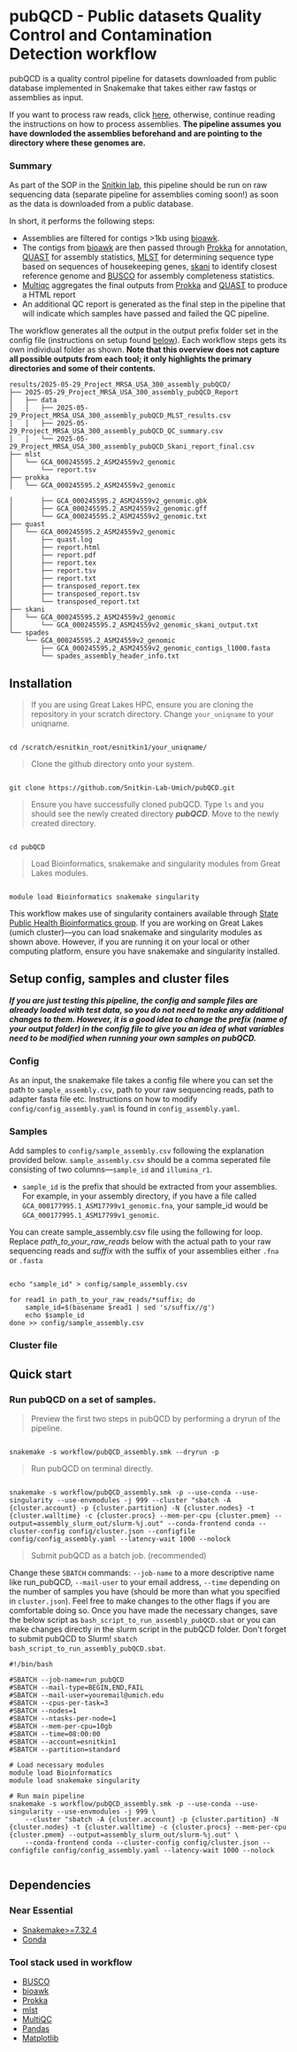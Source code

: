 # pubQCD - Public datasets Quality Control and Contamination Detection workflow

pubQCD is a quality control pipeline for datasets downloaded from public database implemented in Snakemake that takes either raw fastqs or assemblies as input.

If you want to process raw reads, click [here](README.md), otherwise, continue reading the instructions on how to process assemblies. **The pipeline assumes you have downloded the assemblies beforehand and are pointing to the directory where these genomes are.**

### Summary

As part of the SOP in the [Snitkin lab](https://thesnitkinlab.com/index.php), this pipeline should be run on raw sequencing data (separate pipeline for assemblies coming soon!) as soon as the data is downloaded from a public database. 

In short, it performs the following steps:

* Assemblies are filtered for contigs >1kb using [bioawk](https://github.com/lh3/bioawk).
* The contigs from [bioawk](https://github.com/lh3/bioawk) are then passed through [Prokka](https://github.com/tseemann/prokka) for annotation, [QUAST](https://quast.sourceforge.net/) for assembly statistics, [MLST](https://github.com/tseemann/mlst) for determining sequence type based on sequences of housekeeping genes, [skani](https://github.com/bluenote-1577/skani) to identify closest reference genome and [BUSCO](https://busco.ezlab.org/) for assembly completeness statistics.
* [Multiqc](https://github.com/MultiQC/MultiQC) aggregates the final outputs from [Prokka](https://github.com/tseemann/prokka) and [QUAST](https://quast.sourceforge.net/) to produce a HTML report
* An additional QC report is generated as the final step in the pipeline that will indicate which samples have passed and failed the QC pipeline. 

The workflow generates all the output in the output prefix folder set in the config file (instructions on setup found [below](#config)). Each workflow steps gets its own individual folder as shown. **Note that this overview does not capture all possible outputs from each tool; it only highlights the primary directories and some of their contents.**

```
results/2025-05-29_Project_MRSA_USA_300_assembly_pubQCD/
├── 2025-05-29_Project_MRSA_USA_300_assembly_pubQCD_Report
│   ├── data
│   │   ├── 2025-05-29_Project_MRSA_USA_300_assembly_pubQCD_MLST_results.csv
│   │   ├── 2025-05-29_Project_MRSA_USA_300_assembly_pubQCD_QC_summary.csv
│   │   └── 2025-05-29_Project_MRSA_USA_300_assembly_pubQCD_Skani_report_final.csv
├── mlst
│   └── GCA_000245595.2_ASM24559v2_genomic
│       └── report.tsv
├── prokka
│   └── GCA_000245595.2_ASM24559v2_genomic

│       ├── GCA_000245595.2_ASM24559v2_genomic.gbk
│       ├── GCA_000245595.2_ASM24559v2_genomic.gff
│       └── GCA_000245595.2_ASM24559v2_genomic.txt
├── quast
│   └── GCA_000245595.2_ASM24559v2_genomic
│       ├── quast.log
│       ├── report.html
│       ├── report.pdf
│       ├── report.tex
│       ├── report.tsv
│       ├── report.txt
│       ├── transposed_report.tex
│       ├── transposed_report.tsv
│       └── transposed_report.txt
├── skani
│   └── GCA_000245595.2_ASM24559v2_genomic
│       └── GCA_000245595.2_ASM24559v2_genomic_skani_output.txt
└── spades
    └── GCA_000245595.2_ASM24559v2_genomic
        ├── GCA_000245595.2_ASM24559v2_genomic_contigs_l1000.fasta
        └── spades_assembly_header_info.txt
```


## Installation 


> If you are using Great Lakes HPC, ensure you are cloning the repository in your scratch directory. Change `your_uniqname` to your uniqname. 

```

cd /scratch/esnitkin_root/esnitkin1/your_uniqname/

```

> Clone the github directory onto your system. 

```

git clone https://github.com/Snitkin-Lab-Umich/pubQCD.git

```

> Ensure you have successfully cloned pubQCD. Type `ls` and you should see the newly created directory **_pubQCD_**. Move to the newly created directory.

```

cd pubQCD

```

> Load Bioinformatics, snakemake and singularity modules from Great Lakes modules.

```

module load Bioinformatics snakemake singularity

```
<!--
```

module load snakemake singularity

```
-->

This workflow makes use of singularity containers available through [State Public Health Bioinformatics group](https://github.com/StaPH-B/docker-builds). If you are working on Great Lakes (umich cluster)—you can load snakemake and singularity modules as shown above. However, if you are running it on your local or other computing platform, ensure you have snakemake and singularity installed.


## Setup config, samples and cluster files

**_If you are just testing this pipeline, the config and sample files are already loaded with test data, so you do not need to make any additional changes to them. However, it is a good idea to change the prefix (name of your output folder) in the config file to give you an idea of what variables need to be modified when running your own samples on pubQCD._**

### Config
As an input, the snakemake file takes a config file where you can set the path to `sample_assembly.csv`, path to your raw sequencing reads, path to adapter fasta file etc. Instructions on how to modify `config/config_assembly.yaml` is found in `config_assembly.yaml`. 

### Samples
Add samples to `config/sample_assembly.csv` following the explanation provided below. `sample_assembly.csv` should be a comma seperated file consisting of two columns—`sample_id` and `illumina_r1`.

* `sample_id` is the prefix that should be extracted from your assemblies. For example, in  your assembly directory, if you have a file called `GCA_000177995.1_ASM17799v1_genomic.fna`, your sample_id would be `GCA_000177995.1_ASM17799v1_genomic`.

You can create sample_assembly.csv file using the following for loop. Replace *path_to_your_raw_reads* below with the actual path to your raw sequencing reads and *suffix* with the suffix of your assemblies either `.fna` or `.fasta`

```

echo "sample_id" > config/sample_assembly.csv

for read1 in path_to_your_raw_reads/*suffix; do
    sample_id=$(basename $read1 | sed 's/suffix//g')
    echo $sample_id
done >> config/sample_assembly.csv

```

### Cluster file

## Quick start


### Run pubQCD on a set of samples.

> Preview the first two steps in pubQCD by performing a dryrun of the pipeline. 

```

snakemake -s workflow/pubQCD_assembly.smk --dryrun -p

```

>Run pubQCD on terminal directly. 

```

snakemake -s workflow/pubQCD_assembly.smk -p --use-conda --use-singularity --use-envmodules -j 999 --cluster "sbatch -A {cluster.account} -p {cluster.partition} -N {cluster.nodes} -t {cluster.walltime} -c {cluster.procs} --mem-per-cpu {cluster.pmem} --output=assembly_slurm_out/slurm-%j.out" --conda-frontend conda --cluster-config config/cluster.json --configfile config/config_assembly.yaml --latency-wait 1000 --nolock 

```
> Submit pubQCD as a batch job. (recommended)

Change these `SBATCH` commands: `--job-name` to a more descriptive name like run_pubQCD, `--mail-user` to your email address, `--time` depending on the number of samples you have (should be more than what you specified in `cluster.json`). Feel free to make changes to the other flags if you are comfortable doing so. Once you have made the necessary changes, save the below script as `bash_script_to_run_assembly_pubQCD.sbat` or you can make changes directly in the slurm script in the pubQCD folder. Don't forget to submit pubQCD to Slurm! `sbatch bash_script_to_run_assembly_pubQCD.sbat`.

```
#!/bin/bash

#SBATCH --job-name=run_pubQCD
#SBATCH --mail-type=BEGIN,END,FAIL
#SBATCH --mail-user=youremail@umich.edu
#SBATCH --cpus-per-task=3
#SBATCH --nodes=1
#SBATCH --ntasks-per-node=1
#SBATCH --mem-per-cpu=10gb
#SBATCH --time=08:00:00
#SBATCH --account=esnitkin1
#SBATCH --partition=standard

# Load necessary modules
module load Bioinformatics
module load snakemake singularity

# Run main pipeline
snakemake -s workflow/pubQCD_assembly.smk -p --use-conda --use-singularity --use-envmodules -j 999 \
    --cluster "sbatch -A {cluster.account} -p {cluster.partition} -N {cluster.nodes} -t {cluster.walltime} -c {cluster.procs} --mem-per-cpu {cluster.pmem} --output=assembly_slurm_out/slurm-%j.out" \
    --conda-frontend conda --cluster-config config/cluster.json --configfile config/config_assembly.yaml --latency-wait 1000 --nolock 


```

<!--![Alt text](./QCD_dag.svg)

### Gather Summary files and generate a report. 

>Start an interactive session in your current directory i.e. `QCD`.

```

srun --account=esnitkin1 --nodes=1 --ntasks-per-node=1 --mem-per-cpu=5GB --cpus-per-task=1 --time=12:00:00 --pty /bin/bash

```

> Preview the steps in QCD report by performing a dryrun of the pipeline. 

```

snakemake -s QCD_report.smk --dryrun -p

```
> Run QCD report on Great lakes HPC

```

snakemake -s QCD_report.smk -p --use-singularity --cores 2

```
![Alt text](images/pubQCD_assembly_dag.svg)
-->
## Dependencies

### Near Essential
* [Snakemake>=7.32.4](https://snakemake.readthedocs.io/en/stable/#)
* [Conda](https://docs.conda.io/en/latest/)

<!--All the necessary software stack required for the workflow will be installed using conda package manager.-->

### Tool stack used in workflow

* [BUSCO](https://busco.ezlab.org/)
* [bioawk](https://github.com/lh3/bioawk)
* [Prokka](https://github.com/tseemann/prokka)
* [mlst](https://github.com/tseemann/mlst)
* [MultiQC](https://multiqc.info/)
* [Pandas](https://pandas.pydata.org/)
* [Matplotlib](https://matplotlib.org/)
